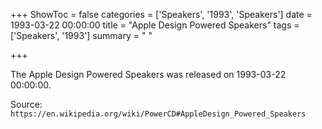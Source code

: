 +++
ShowToc = false
categories = ['Speakers', '1993', 'Speakers']
date = 1993-03-22 00:00:00
title = "Apple Design Powered Speakers"
tags = ['Speakers', '1993']
summary = " "

+++

The Apple Design Powered Speakers was released on 1993-03-22 00:00:00.

Source: `https://en.wikipedia.org/wiki/PowerCD#AppleDesign_Powered_Speakers`


